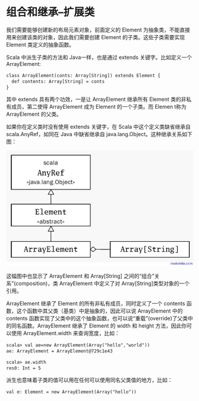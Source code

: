 # 组合和继承–扩展类 #
我们需要能够创建新的布局元素对象，前面定义的 Element 为抽象类，不能直接用来创建该类的对象，因此我们需要创建 Element 的子类。这些子类需要实现 Element 类定义的抽象函数。

Scala 中派生子类的方法和 Java一样，也是通过 extends 关键字。比如定义一个 ArrayElement:

```
class ArrayElement(conts: Array[String]) extends Element {
  def contents: Array[String] = conts
}
```

其中 extends 具有两个功效，一是让 ArrayElement 继承所有 Element 类的非私有成员，第二使得 ArrayElement 成为 Element 的一个子类。而 Elemen t称为 ArrayElement 的父类。

如果你在定义类时没有使用 extends 关键字，在 Scala 中这个定义类缺省继承自 scala.AnyRef，如同在 Java 中缺省继承自 java.lang.Object。这种继承关系如下图：

![](images\11.png)

这幅图中也显示了 ArrayElement 和 Array[String] 之间的“组合”关系”(composition)，类 ArrayElement 中定义了对 Array[String]类型对象的一个引用。

ArrayElement 继承了 Element 的所有非私有成员，同时定义了一个 contents 函数，这个函数中其父类（基类）中是抽象的，因此可以说 ArrayElement 中的 contents 函数实现了父类中的这个抽象函数，也可以说“重载”(override)了父类中的同名函数。ArrayElement 继承了 Element 的 width 和 height 方法，因此你可以使用 ArrayElement.width 来查询宽度，比如：

```
scala> val ae=new ArrayElement(Array("hello","world"))
ae: ArrayElement = ArrayElement@729c1e43
```

```
scala> ae.width
res0: Int = 5
```


派生也意味着子类的值可以用在任何可以使用同名父类值的地方，比如：

```
val e: Element = new ArrayElement(Array("hello"))
```
